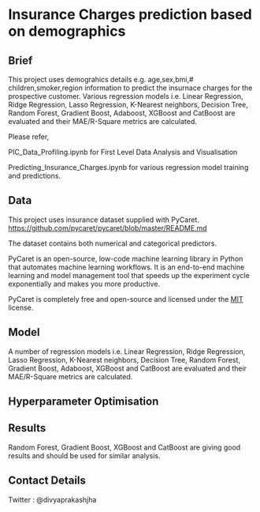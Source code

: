 # Insurance Charges prediction based on demographics 


## Brief
This project uses demograhics details e.g. age,sex,bmi,# children,smoker,region information to predict the insurnace charges for the prospective customer. Various regression models i.e. Linear Regression, Ridge Regression, Lasso Regression, K-Nearest neighbors, Decision Tree, Random Forest, Gradient Boost, Adaboost, XGBoost and CatBoost are evaluated and their MAE/R-Square metrics are calculated.

Please refer, 

PIC_Data_Profiling.ipynb for First Level Data Analysis and Visualisation

Predicting_Insurance_Charges.ipynb for various regression model training and predictions.

## Data
This project uses insurance dataset supplied with PyCaret. https://github.com/pycaret/pycaret/blob/master/README.md

The dataset contains both numerical and categorical predictors.

PyCaret is an open-source, low-code machine learning library in Python that automates machine learning workflows. It is an end-to-end machine learning and model management tool that speeds up the experiment cycle exponentially and makes you more productive. 

PyCaret is completely free and open-source and licensed under the [MIT](https://github.com/pycaret/pycaret/blob/master/LICENSE) license.


## Model 
A number of regression models i.e. Linear Regression, Ridge Regression, Lasso Regression, K-Nearest neighbors, Decision Tree, Random Forest, Gradient Boost, Adaboost, XGBoost and CatBoost are evaluated and their MAE/R-Square metrics are calculated. 

## Hyperparameter Optimisation

## Results

Random Forest, Gradient Boost, XGBoost and CatBoost are giving good results and should be used for similar analysis.

## Contact Details
Twitter : @divyaprakashjha
